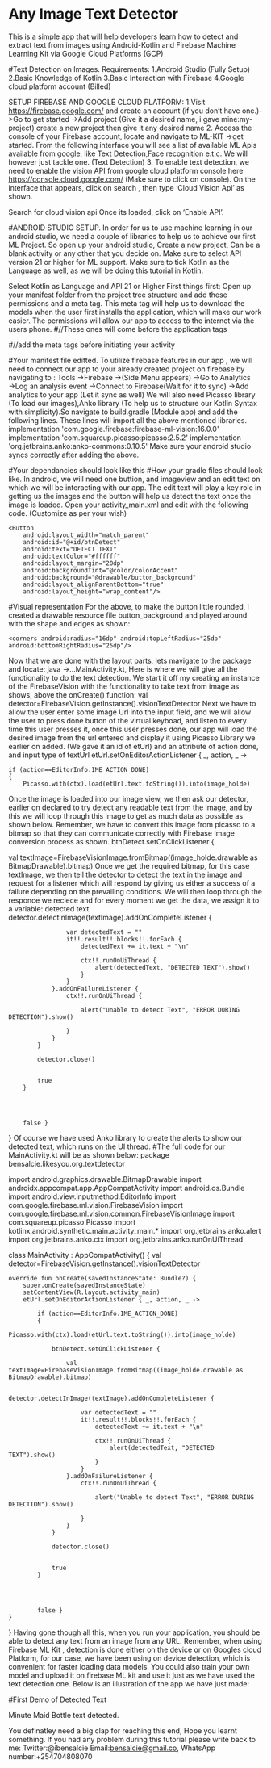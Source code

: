 # Any Image Text Detector
This is a simple app that will help developers learn how to detect and extract text from images using Android-Kotlin and Firebase Machine Learning Kit via Google Cloud Platforms (GCP)

#Text Detection on Images.
Requirements:
1.Android Studio (Fully Setup)
2.Basic Knowledge of Kotlin
3.Basic Interaction with Firebase
4.Google cloud platform account (Billed)


SETUP FIREBASE AND GOOGLE CLOUD PLATFORM:
1.Visit https://firebase.google.com/ and create an account (if you don’t have one.)->Go to get started →Add project (Give it a desired name, i gave mine:my-project)
create a new project then give it any desired name
2. Access the console of your Firebase account, locate and navigate to ML-KIT →get started. From the following interface you will see a list of available ML Apis available from google, like Text Detection,Face recognition e.t.c. We will however just tackle one. (Text Detection)
3. To enable text detection, we need to enable the vision API from google cloud platform console here https://console.cloud.google.com/ (Make sure to click on console).
On the interface that appears, click on search , then type ‘Cloud Vision Api’ as shown.

Search for cloud vision api
Once its loaded, click on ‘Enable API’.




#ANDROID STUDIO SETUP.
In order for us to use machine learning in our android studio, we need a couple of libraries to help us to achieve our first ML Project.
So open up your android studio, Create a new project, Can be a blank activity or any other that you decide on. Make sure to select API version 21 or higher for ML support. Make sure to tick Kotlin as the Language as well, as we will be doing this tutorial in Kotlin.

Select Kotlin as Language and API 21 or Higher
First things first:
Open up your manifest folder from the project tree structure and add these permissions and a meta tag. This meta tag will help us to download the models when the user first installs the application, which will make our work easier. The permissions will allow our app to access to the internet via the users phone.
#//These ones will come before the application tags
<uses-permission android:name="android.permission.INTERNET"/>
<uses-permission android:name="android.permission.ACCESS_NETWORK_STATE"/>

#//add the meta tags before initiating your activity
<meta-data
    android:name="com.google.firebase.ml.vision.DEPENDENCIES"
    android:value="text,face,label" />

#Your manifest file editted.
To utilize firebase features in our app , we will need to connect our app to your already created project on firebase by navigating to :
Tools →Firebase →(Side Menu appears) →Go to Analytics →Log an analysis event →Connect to Firebase(Wait for it to sync) →Add analytics to your app (Let it sync as well)
We will also need Picasso library (To load our images),Anko library (To help us to structure our Kotlin Syntax with simplicity).So navigate to build.gradle (Module app) and add the following lines. These lines will import all the above mentioned libraries.
implementation 'com.google.firebase:firebase-ml-vision:16.0.0'
implementation 'com.squareup.picasso:picasso:2.5.2'
implementation 'org.jetbrains.anko:anko-commons:0.10.5'
Make sure your android studio syncs correctly after adding the above.

#Your dependancies should look like this
#How your gradle files should look like.
In android, we will need one buttion, and imageview and an edit text on which we will be interacting with our app. The edit text will play a key role in getting us the images and the button will help us detect the text once the image is loaded. Open your activity_main.xml and edit with the following code. (Customize as per your wish)
<?xml version="1.0" encoding="utf-8"?>
<RelativeLayout xmlns:android="http://schemas.android.com/apk/res/android"
    xmlns:app="http://schemas.android.com/apk/res-auto"
    xmlns:tools="http://schemas.android.com/tools"
    android:layout_width="match_parent"
    android:layout_height="match_parent"
    tools:context=".MainActivity">
    <EditText
        android:layout_width="match_parent"
        android:imeOptions="actionDone"
        android:id="@+id/etUrl"
        android:inputType="textUri"
        android:hint="Enter url"
        android:layout_marginLeft="10dp"
        android:layout_marginRight="10dp"
        android:layout_alignParentTop="true"
        android:layout_marginTop="20dp"
        android:layout_height="wrap_content"/>
    <ImageView
        android:layout_width="match_parent"
        android:layout_height="wrap_content"
        android:layout_margin="10dp"
        android:scaleType="centerCrop"
        android:layout_below="@+id/etUrl"
        android:id="@+id/image_holde"
        />

    <Button
        android:layout_width="match_parent"
        android:id="@+id/btnDetect"
        android:text="DETECT TEXT"
        android:textColor="#ffffff"
        android:layout_margin="20dp"
        android:backgroundTint="@color/colorAccent"
        android:background="@drawable/button_background"
        android:layout_alignParentBottom="true"
        android:layout_height="wrap_content"/>

</RelativeLayout>

#Visual representation
For the above, to make the button little rounded, i created a drawable resource file button_background and played around with the shape and edges as shown:


<?xml version="1.0" encoding="utf-8"?>
<shape xmlns:android="http://schemas.android.com/apk/res/android">

    <corners android:radius="16dp" android:topLeftRadius="25dp" android:bottomRightRadius="25dp"/>
</shape>


Now that we are done with the layout parts, lets mavigate to the package and locate: java →…MainActivity.kt, Here is where we will give all the functionality to do the text detection.
We start it off my creating an instance of the FirebaseVision with the functionality to take text from image as shows, above the onCreate() function:
val detector=FirebaseVision.getInstance().visionTextDetector
Next we have to allow the user enter some image Url into the input field, and we will allow the user to press done button of the virtual keyboad, and listen to every time this user presses it, once this user presses done, our app will load the desired image from the url entered and display it using Picasso Library we earlier on added. (We gave it an id of etUrl) and an attribute of action done, and input type of textUrl
etUrl.setOnEditorActionListener { _, action, _ ->

    if (action==EditorInfo.IME_ACTION_DONE)
    {
        Picasso.with(ctx).load(etUrl.text.toString()).into(image_holde)
Once the image is loaded into our image view, we then ask our detector, earlier on declared to try detect any readable text from the image, and by this we will loop through this image to get as much data as possible as shown below. Remember, we have to convert this image from picasso to a bitmap so that they can communicate correctly with Firebase Image conversion process as shown.
btnDetect.setOnClickListener {

  val textImage=FirebaseVisionImage.fromBitmap((image_holde.drawable as BitmapDrawable).bitmap)
Once we get the required bitmap, for this case textImage, we then tell the detector to detect the text in the image and request for a listener which will respond by giving us either a success of a failure depending on the prevailing conditions. We will then loop through the responce we reciece and for every moment we get the data, we assign it to a variable: detected text.
detector.detectInImage(textImage).addOnCompleteListener {

                    var detectedText = ""
                    it!!.result!!.blocks!!.forEach {
                        detectedText += it.text + "\n"

                        ctx!!.runOnUiThread {
                            alert(detectedText, "DETECTED TEXT").show()
                        }
                    }
                }.addOnFailureListener {
                    ctx!!.runOnUiThread {

                        alert("Unable to detect Text", "ERROR DURING DETECTION").show()

                    }
                }
            }

            detector.close()


            true
        }




        false }
}
Of course we have used Anko library to create the alerts to show our detected text, which runs on the UI thread.
#The full code for our MainActivity.kt will be as shown below:
package bensalcie.likesyou.org.textdetector

import android.graphics.drawable.BitmapDrawable
import androidx.appcompat.app.AppCompatActivity
import android.os.Bundle
import android.view.inputmethod.EditorInfo
import com.google.firebase.ml.vision.FirebaseVision
import com.google.firebase.ml.vision.common.FirebaseVisionImage
import com.squareup.picasso.Picasso
import kotlinx.android.synthetic.main.activity_main.*
import org.jetbrains.anko.alert
import org.jetbrains.anko.ctx
import org.jetbrains.anko.runOnUiThread

class MainActivity : AppCompatActivity() {
    val detector=FirebaseVision.getInstance().visionTextDetector

    override fun onCreate(savedInstanceState: Bundle?) {
        super.onCreate(savedInstanceState)
        setContentView(R.layout.activity_main)
        etUrl.setOnEditorActionListener { _, action, _ ->

            if (action==EditorInfo.IME_ACTION_DONE)
            {
                Picasso.with(ctx).load(etUrl.text.toString()).into(image_holde)

                btnDetect.setOnClickListener {

                    val textImage=FirebaseVisionImage.fromBitmap((image_holde.drawable as BitmapDrawable).bitmap)

                    detector.detectInImage(textImage).addOnCompleteListener {

                        var detectedText = ""
                        it!!.result!!.blocks!!.forEach {
                            detectedText += it.text + "\n"

                            ctx!!.runOnUiThread {
                                alert(detectedText, "DETECTED TEXT").show()
                            }
                        }
                    }.addOnFailureListener {
                        ctx!!.runOnUiThread {

                            alert("Unable to detect Text", "ERROR DURING DETECTION").show()

                        }
                    }
                }

                detector.close()


                true
            }




            false }
    }
}
Having gone though all this, when you run your application, you should be able to detect any text from an image from any URL.
Remember, when using Firebase ML Kit , detection is done either on the device or on Googles cloud Platform, for our case, we have been using on device detection, which is convenient for faster loading data models. You could also train your own model and upload it on firebase ML kit and use it just as we have used the text detection one.
Below is an illustration of the app we have just made:


#First Demo of Detected Text


Minute Maid Bottle text detected.

You definatley need a big clap for reaching this end, Hope you learnt something.
If you had any problem during this tutorial please write back to me:
Twitter:@ibensalcie
Email:bensalcie@gmail.co,
WhatsApp number:+254704808070
